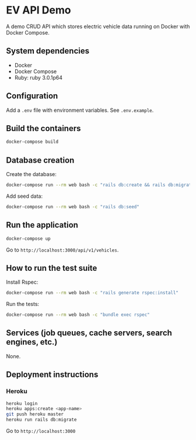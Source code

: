 # EV API Demo

A demo CRUD API which stores electric vehicle data running on Docker with Docker Compose.

## System dependencies
* Docker
* Docker Compose
* Ruby: ruby 3.0.1p64
 
## Configuration
Add a `.env` file with environment variables. See `.env.example`.

## Build the containers

```sh
docker-compose build
```

## Database creation
Create the database:
```sh
docker-compose run --rm web bash -c "rails db:create && rails db:migrate"
```

Add seed data:
```sh
docker-compose run --rm web bash -c "rails db:seed"
```

## Run the application
```sh
docker-compose up
```

Go to `http://localhost:3000/api/v1/vehicles`.

## How to run the test suite
Install Rspec:
```sh
docker-compose run --rm web bash -c "rails generate rspec:install"
```

Run the tests:
```sh
docker-compose run --rm web bash -c "bundle exec rspec"
```

## Services (job queues, cache servers, search engines, etc.)
None.

## Deployment instructions

### Heroku
```sh
heroku login
heroku apps:create <app-name>
git push heroku master
heroku run rails db:migrate
```

Go to `http://localhost:3000`
